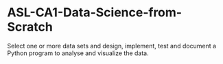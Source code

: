 # ASL-CA1-Data-Science-from-Scratch
Select one or more data sets and design, implement, test and document a Python program to analyse and visualize the data.
